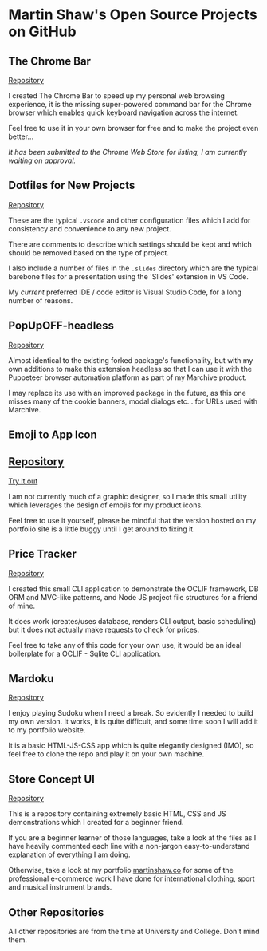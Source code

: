 # Martin Shaw's Open Source Projects on GitHub

## The Chrome Bar
[Repository](https://github.com/martinshaw/chrome-bar)

I created The Chrome Bar to speed up my personal web browsing experience, it is the missing super-powered command bar for the Chrome browser which enables quick keyboard navigation across the internet.

Feel free to use it in your own browser for free and to make the project even better...

*It has been submitted to the Chrome Web Store for listing, I am currently waiting on approval.*

## Dotfiles for New Projects
[Repository](https://github.com/martinshaw/dotfiles-for-new-projects)

These are the typical `.vscode` and other configuration files which I add for consistency and convenience to any new project.

There are comments to describe which settings should be kept and which should be removed based on the type of project.

I also include a number of files in the `.slides` directory which are the typical barebone files for a presentation using the 'Slides' extension in VS Code.

My *current* preferred IDE / code editor is Visual Studio Code, for a long number of reasons. 

## PopUpOFF-headless 
[Repository](https://github.com/martinshaw/PopUpOFF-headless)

Almost identical to the existing forked package's functionality, but with my own additions to make this extension headless so that I can use it with the Puppeteer browser automation platform as part of my Marchive product.

I may replace its use with an improved package in the future, as this one misses many of the cookie banners, modal dialogs etc... for URLs used with Marchive.

## Emoji to App Icon
[Repository](https://github.com/martinshaw/emoji-to-appicon)
-
[Try it out](https://martinshaw.co/toys/emoji-to-appicon)

I am not currently much of a graphic designer, so I made this small utility which leverages the design of emojis for my product icons. 

Feel free to use it yourself, please be mindful that the version hosted on my portfolio site is a little buggy until I get around to fixing it.

## Price Tracker
[Repository](https://github.com/martinshaw/pricetracker)

I created this small CLI application to demonstrate the OCLIF framework, DB ORM and MVC-like patterns, and Node JS project file structures for a friend of mine.

It does work (creates/uses database, renders CLI output, basic scheduling) but it does not actually make requests to check for prices. 

Feel free to take any of this code for your own use, it would be an ideal boilerplate for a OCLIF - Sqlite CLI application.

## Mardoku
[Repository](https://github.com/martinshaw/mardoku)

I enjoy playing Sudoku when I need a break. So evidently I needed to build my own version. It works, it is quite difficult, and some time soon I will add it to my portfolio website.

It is a basic HTML-JS-CSS app which is quite elegantly designed (IMO), so feel free to clone the repo and play it on your own machine.

## Store Concept UI
[Repository](https://github.com/martinshaw/store-concept-ui)

This is a repository containing extremely basic HTML, CSS and JS demonstrations which I created for a beginner friend.

If you are a beginner learner of those languages, take a look at the files as I have heavily commented each line with a non-jargon easy-to-understand explanation of everything I am doing.

Otherwise, take a look at my portfolio [martinshaw.co](martinshaw.co) for some of the professional e-commerce work I have done for international clothing, sport and musical instrument brands.

## Other Repositories

All other repositories are from the time at University and College. Don't mind them.


